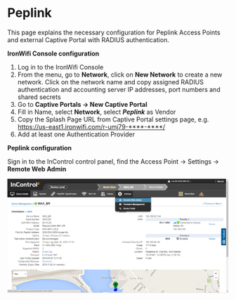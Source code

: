 # Peplink

This page explains the necessary configuration for Peplink Access Points and external Captive Portal with RADIUS authentication.

**IronWifi Console configuration**

1. Log in to the IronWifi Console
2. From the menu, go to **Network**, click on **New Network** to create a new network. Click on the network name and copy assigned RADIUS authentication and accounting server IP addresses, port numbers and shared secrets
3. Go to **Captive Portals -> New Captive Portal**
4. Fill in Name, select **Network**, select **_Peplink_** as Vendor
5. Copy the Splash Page URL from Captive Portal settings page, e.g. https://us-east1.ironwifi.com/r-umj79-****-****/
6. Add at least one Authentication Provider

**Peplink configuration**

Sign in to the InControl control panel, find the Access Point -> Settings -> **Remote Web Admin**

![firstScreen](peplink/peplink1.png)
